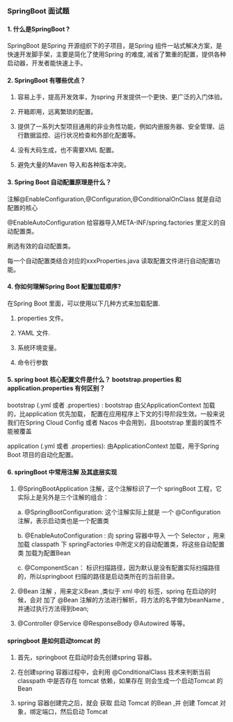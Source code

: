 ### SpringBoot 面试题

#### 1. 什么是SpringBoot ?
   
   SpringBoot 是Spring 开源组织下的子项目，是Spring 组件一站式解决方案，是快速开发脚手架，主要是简化了使用Spring 的难度,
   减省了繁重的配置，提供各种启动器，开发者能快速上手。

#### 2. SpringBoot 有哪些优点？
   
   1. 容易上手，提高开发效率，为spring 开发提供一个更快、更广泛的入门体验。
   
   2. 开箱即用，远离繁琐的配置。
   
   3. 提供了一系列大型项目通用的非业务性功能，例如内嵌服务器、安全管理、运行数据监控、运行状况检查和外部化配置等。
   
   4. 没有大码生成，也不需要XML 配置。
   
   5. 避免大量的Maven 导入和各种版本冲突。
   
#### 3. Spring Boot 自动配置原理是什么？
   
   注解@EnableConfiguration,@Configuration,@ConditionalOnClass 就是自动配置的核心
   
   @EnableAutoConfiguration 给容器导入META-INF/spring.factories 里定义的自动配置类。
   
   刷选有效的自动配置类。
   
   每一个自动配置类结合对应的xxxProperties.java 读取配置文件进行自动配置功能。
   
#### 4. 你如何理解Spring Boot 配置加载顺序?
   
   在Spring Boot 里面，可以使用以下几种方式来加载配置.
   
   1. properties 文件。
   
   2. YAML 文件.
   
   3. 系统环境变量。
   
   4. 命令行参数
   
#### 5. spring boot 核心配置文件是什么？ bootstrap.properties 和 application.properties 有何区别？ 

   bootstrap (.yml 或者 .properties) : bootstrap 由父ApplicationContext 加载的，比application 优先加载，
   配置在应用程序上下文的引导阶段生效。一般来说我们在Spring Cloud Config 或者 Nacos 中会用到，且bootstrap 里面的属性不能被覆盖
   
   application (.yml 或者 .properties): 由ApplicationContext 加载，用于Spring Boot 项目的自动化配置。

#### 6. springBoot 中常用注解 及其底层实现 

   1. @SpringBootApplication 注解，这个注解标识了一个 springBoot 工程，它实际上是另外是三个注解的组合： 

      a. @SpringBootConfiguration: 这个注解实际上就是 一个 @Configuration 注解，表示启动类也是一个配置类

      b. @EnableAutoConfiguration : 向 spring 容器中导入 一个 Selector ，用来加载 classpath 下 springFactories 中所定义的自动配置类，将这些自动配置类 加载为配置Bean 

      c. @ComponentScan： 标识扫描路径，因为默认是没有配置实际扫描路径的，所以springboot 扫描的路径是启动类所在的当前目录。 

   2. @Bean 注解 ，用来定义Bean ,类似于 xml 中的 <Bean> 标签，spring 在启动的时候，会对 加了 @Bean 注解的方法进行解析，将方法的名字做为beanName ,并通过执行方法得到bean; 

   3. @Controller @Service @ResponseBody @Autowired 等等。

#### springboot 是如何启动tomcat 的 

   1. 首先，springboot 在启动时会先创建spring 容器。

   2. 在创建spring 容器过程中，会利用 @ConditionalClass 技术来判断当前 classpath 中是否存在 tomcat 依赖，如果存在 则会生成一个启动Tomcat 的 Bean 

   3. spring 容器创建完之后，就会 获取 启动 Tomcat 的Bean ,并 创建 Tomcat 对象，绑定端口，然后启动 Tomcat 